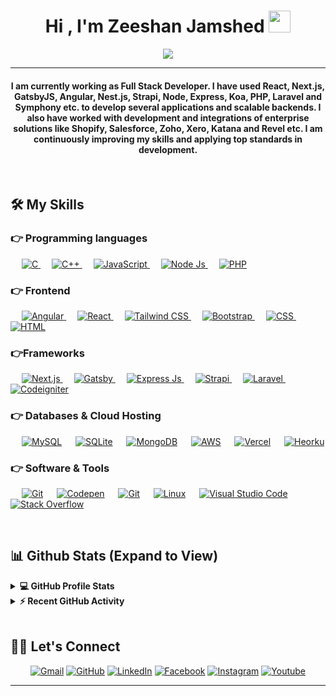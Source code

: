 <!-- ### Hi there 👋 -->

<!--
**zeeshanjamshed/zeeshanjamshed** is a ✨ _special_ ✨ repository because its `README.md` (this file) appears on your GitHub profile.

Here are some ideas to get you started:

- 🔭 I’m currently working on ...
- 🌱 I’m currently learning ...
- 👯 I’m looking to collaborate on ...
- 🤔 I’m looking for help with ...
- 💬 Ask me about ...
- 📫 How to reach me: ...
- 😄 Pronouns: ...
- ⚡ Fun fact: ...
-->
<h1 align="center">Hi , I'm Zeeshan Jamshed <img src="https://media.giphy.com/media/hvRJCLFzcasrR4ia7z/giphy.gif" width="35"></h1>
<p align="center">
  <a href="https://github.com/DenverCoder1/readme-typing-svg"><img src="https://readme-typing-svg.herokuapp.com?lines=Full+Stack+Developer;Always+In+Learning+Mode&center=true&width=500&height=50"></a>
</p>
<hr/>
<h4 align="center">I am currently working as Full Stack Developer. I have used React, Next.js, GatsbyJS, Angular, Nest.js, Strapi, Node, Express, Koa, PHP, Laravel and Symphony etc. to develop several applications and scalable backends. I also have worked with development and integrations of enterprise solutions like Shopify, Salesforce, Zoho, Xero, Katana and Revel etc. I am continuously improving my skills and applying top standards in development.</h4>
<br>

## 🛠️ My Skills

### 👉 Programming languages

<p align="left">
  &emsp;
  <a href="https://www.cprogramming.com" target="_blank">
    <img alt="C" src="https://img.shields.io/badge/C%20-%232370ED.svg?logo=c&logoColor=white">
  </a>
  &emsp;
  <a href="https://www.w3schools.com/cpp/" target="_blank">
    <img alt="C++" src="https://img.shields.io/badge/C++%20-%2300599C.svg?logo=c%2B%2B&logoColor=white">
  </a>
  &emsp;
  <a href="https://developer.mozilla.org/en-US/docs/Web/JavaScript" target="_blank">
     <img alt="JavaScript" src="https://img.shields.io/badge/JavaScript%20-%23F7DF1E.svg?logo=javascript&logoColor=black">
   </a>
  &emsp;
  <a href="https://nodejs.org" target="_blank">
    <img alt="Node Js" src="https://img.shields.io/badge/Node-Js-%2300f.svg?style=flat&logo=node&logoColor=white"/>
  </a>
  &emsp;
  <a href="https://www.php.net/">
    <img alt="PHP" src="https://img.shields.io/badge/PHP-%23777BB4.svg?logo=php&logoColor=white"/>
  </a>
</p>

### 👉 Frontend

<p align="left">
   &emsp;
  <a href="https://angular.io" target="_blank">
    <img alt="Angular" src="https://img.shields.io/badge/Angular-%23C3012F.svg?style=flat&logo=angular&logoColor=white"/>
  </a>
   &emsp;
  <a href="https://reactjs.org" target="_blank">
    <img alt="React" src="https://img.shields.io/badge/React-%2361DAFB.svg?style=flat&logo=react&logoColor=white"/>
  </a>
   &emsp;
  <a href="https://tailwindcss.com" target="_blank">
    <img alt="Tailwind CSS" src="https://img.shields.io/badge/Tailwind-CSS-%2305B6D3.svg?style=flat&logo=tailwindcss&logoColor=white"/>
  </a>
   &emsp;
  <a href="https://getbootstrap.com" target="_blank">
    <img alt="Bootstrap" src="https://img.shields.io/badge/Bootstrap-%23563D7C.svg?style=flat&logo=bootstrap&logoColor=white"/>
  </a>
  &emsp;
  <a href="https://www.w3schools.com/css/" target="_blank">
    <img alt="CSS" src="https://img.shields.io/badge/CSS%20-%231572B6.svg?logo=css3&logoColor=white">
  </a>
  &emsp;
  <a href="https://www.w3.org/html/" target="_blank">
   <img alt="HTML" src="https://img.shields.io/badge/HTML5%20-%23E34F26.svg?logo=html5&logoColor=white">
  </a>
</p>

### 👉Frameworks

<p align="left">
  &emsp;
  <a href="https://nextjs.org" target="_blank">
   <img alt="Next.js" src="https://img.shields.io/badge/Next-js-%23000000.svg?style=flat&logo=nextjs&logoColor=white"/>
  </a>
  &emsp;
  <a href="https://www.gatsbyjs.com" target="_blank">
   <img alt="Gatsby" src="https://img.shields.io/badge/Gatsby-js-%236F26B9.svg?style=flat&logo=gatsbyjs&logoColor=white"/>
  </a>
   &emsp;
  <a href="https://expressjs.com" target="_blank">
   <img alt="Express Js" src="https://img.shields.io/badge/Express-js-%2300f.svg?style=flat&logo=expressjs&logoColor=white"/>
  </a>
  &emsp;
  <a href="https://strapi.io" target="_blank">
   <img alt="Strapi" src="https://img.shields.io/badge/Strapi-%238E75FF.svg?style=flat&logo=strapi&logoColor=white"/>
  </a>
  &emsp;
   <a href="https://laravel.com" target="_blank">
    <img alt="Laravel" src="https://img.shields.io/badge/Laravel-%23FF9A00.svg?style=flat&logo=laravel&logoColor=white"/>
  </a>
  &emsp;
  <a href="https://codeigniter.com" target="_blank">
    <img alt="Codeigniter" src="https://img.shields.io/badge/Codeigniter-%e749a0.svg?style=flat&logo=codeigniter&logoColor=white"/>
  </a>
 </p>

### 👉 Databases & Cloud Hosting

<p align="left">
  &emsp;
    <a href="https://www.mysql.com/"><img alt="MySQL" src="https://img.shields.io/badge/MySQL-%2300f.svg?style=flat&llogo=mysql&logoColor=white"></a>
  &emsp;
    <a href="https://www.sqlite.org/"><img alt="SQLite" src ="https://img.shields.io/badge/sqlite-%2307405e.svg?style=flat&logo=sqlite&logoColor=white"/></a>
  &emsp;
    <a href="https://www.mongodb.com/"><img alt="MongoDB" src ="https://img.shields.io/badge/MongoDB-%2307405e.svg?style=flat&logo=mongodb&logoColor=white"/></a>
  &emsp;
    <a href="https://aws.amazon.com"><img alt="AWS" src="https://img.shields.io/badge/AWS-%23EB912E.svg?style=flat&logo=amazon&logoColor=white"></a>
  &emsp;
    <a href="https://vercel.com"><img alt="Vercel" src="https://img.shields.io/badge/Vercel-%23000000.svg?style=flat&logo=vercel&logoColor=white"></a>
  &emsp;
    <a href="https://www.heroku.com"><img alt="Heorku" src="https://img.shields.io/badge/Heroku-%2379579F.svg?style=flat&logo=heroku&logoColor=white"></a>
</p>

### 👉 Software & Tools

<p>
  &emsp;
    <a href="#"><img alt="Git" src="https://img.shields.io/badge/Git%20-%23FF0000.svg?logo=git&logoColor=white"></a>
  &emsp;
    <a href="#"><img alt="Codepen" src="https://img.shields.io/badge/Codepen-000000.svg?logo=codepen&logoColor=white"></a>
  &emsp;
    <a href="#"><img alt="Git" src="https://img.shields.io/badge/Git%20-%23F05033.svg?logo=git&logoColor=white"></a>
  &emsp;
    <a href="#"><img alt="Linux" src="https://img.shields.io/badge/Linux-FCC624?style=flat&logo=linux&logoColor=black"></a>
  &emsp;
    <a href="#"><img alt="Visual Studio Code" src="https://img.shields.io/badge/Visual%20Studio%20Code-0078d7.svg?logo=visual-studio-code&logoColor=white"></a>
  &emsp;
    <a href="#"><img alt="Stack Overflow" src="https://img.shields.io/badge/-Stack%20Overflow-FE7A16?logo=stack-overflow&logoColor=white"></a>
  &emsp;
</p>

<br/>

## 📊 Github Stats (Expand to View)

<details>
  <summary><b>💻 GitHub Profile Stats</b></summary>
  <br/>
  <p align="center">
    <a href="https://github.com/zeeshanjamshed/github-readme-stats"><img alt="Zeeshan's Github Stats" src="https://github-readme-stats.vercel.app/api?username=zeeshanjamshed&show_icons=true&count_private=true&theme=algolia" height="192px"/></a>
<br/>
  &nbsp;
	  <img src="https://github-readme-stats.vercel.app/api/top-langs?username=zeeshanjamshed&show_icons=true&locale=en&layout=compact&theme=algolia" alt="zeeshanjamshed" height="192px"/>
  <br/>
  <b>Note:</b> Top languages is only a metric of the languages my public code consists of and doesn't reflect experience or skill level.
  </p>
</details>

<details>
  <summary><b>⚡ Recent GitHub Activity</b></summary>
  <br/>
   <a href="https://github.com/zeeshanjamshed"><img alt="Zeeshan's Activity Graph" src="https://activity-graph.herokuapp.com/graph?username=zeeshanjamshed&custom_title=Zeeshan%20Jamshed's%20Contribution%20Graph&theme=react-dark" /></a>
  <br/>

</details>

<br/>


## 🙋‍♀️ Let's Connect

<p align="center">
<!--   <a href="https://candida-noronha.web.app/"><img src="https://img.icons8.com/bubbles/50/000000/web.png" alt="Website"/></a> -->
	<a href="mailto:zeeshanjamshed786@gmail.com"><img src="https://img.icons8.com/bubbles/50/000000/gmail.png" alt="Gmail"/></a>
	<a href="https://github.com/zeeshanjamshed"><img src="https://img.icons8.com/bubbles/50/000000/github.png" alt="GitHub"/></a>
	<a href="https://www.linkedin.com/in/zeeshan-jamshed-99a422144/"><img src="https://img.icons8.com/bubbles/50/000000/linkedin.png" alt="LinkedIn"/></a>
	<a href="https://www.facebook.com/zeeshan.jamshed.58"><img src="https://img.icons8.com/bubbles/50/000000/facebook-new.png" alt="Facebook"/></a>
	<a href="https://www.instagram.com/zeeshanjamshed786"><img src="https://img.icons8.com/bubbles/50/000000/instagram.png" alt="Instagram"/></a>
	<a href="https://www.youtube.com/channel/UC9RqQ5TUAEPhu1zZ1tZZ4_A"><img src="https://img.icons8.com/bubbles/50/000000/youtube.png" alt="Youtube"/></a>
</p>

<hr/>

